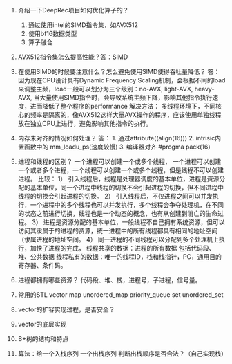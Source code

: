 1. 介绍一下DeepRec项目如何优化算子的？
   1. 通过使用intel的SIMD指令集，如AVX512
   2. 使用bf16数据类型
   3. 算子融合

2. AVX512指令集怎么提高性能？答：SIMD

3. 在使用SIMD的时候要注意什么？怎么避免使用SIMD使得吞吐量降低？
   答：因为现在CPU设计具有Dynamic Frequency Scaling机制，会根据不同的load来调整主频，load一般可以划分为三个级别：no-AVX, light-AVX, 
       heavy-AVX, 当大量使用SIMD指令时，会导致系统主频下降，影响其他指令执行速度，进而降低了整个程序的performance
      解决方法：
       多线程环境下，不同核心的频率是隔离的，像AVX512这样大量AVX操作的程序，应该使用单独线程放在独立CPU上进行，避免影响其他指令的执行。

4. 内存未对齐的情况如何处理？
   答： 	1. 通过attribute((align(16)))
	2. intrisic内置函数中的 mm_loadu_ps(速度较慢) 
	3. 编译器对齐 #progma pack(16)

5. 进程和线程的区别？
  	一个进程可以创建一个或多个线程， 一个进程可以创建一个或者多个进程，一个线程可以创建一个或多个线程，但是线程不可以创建进程。
	比较：
		1） 引入线程后，线程是处理器调度的基本单位，进程是资源分配的基本单位，同一个进程中线程的切换不会引起进程的切换，但不同进程中线程的切换会引起进程的切换。
		2） 引入线程后，不仅进程之间可以并发执行，一个进程中的多个线程也可以并发执行，多个线程会争夺处理机，在不同的状态之前进行切换，线程也是一个动态的概念，也有从创建到消亡的生命过程。
		3） 进程是资源分配的基本单位，一般线程不自己拥有系统资源，但可以访问其隶属于的进程的资源，统一进程中的所有线程都具有相同的地址空间（隶属进程的地址空间。
		4） 同一进程的不同线程可以分配到多个处理机上执行，加快了进程的完成，
	线程共享的数据：进程的所有数据 包括代码段、堆、公共数据
	线程私有的数据：唯一的线程ID，栈和栈指针，PC，通用目的寄存器、条件码。
	
6. 进程都拥有哪些资源？
	代码段、堆、栈，进程号，子进程，信号量。
7. 常用的STL
	vector map unordered_map priority_queue set unordered_set
8. vector的扩容实现过程，是否安全？
9. vector的底层实现
10. B+树的结构和特点
11. 算法：给一个入栈序列 一个出栈序列 判断出栈顺序是否合法？（自己实现栈）
